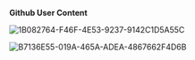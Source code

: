 **Github User Content**

![1B082764-F46F-4E53-9237-9142C1D5A55C](https://user-images.githubusercontent.com/110337548/212722960-63c4dfda-7116-48b6-b7e5-b614d6e5a0e0.jpeg)

![B7136E55-019A-465A-ADEA-4867662F4D6B](https://user-images.githubusercontent.com/110337548/212722966-9344aa1d-c36c-4e3f-98ef-57347137426a.png)
